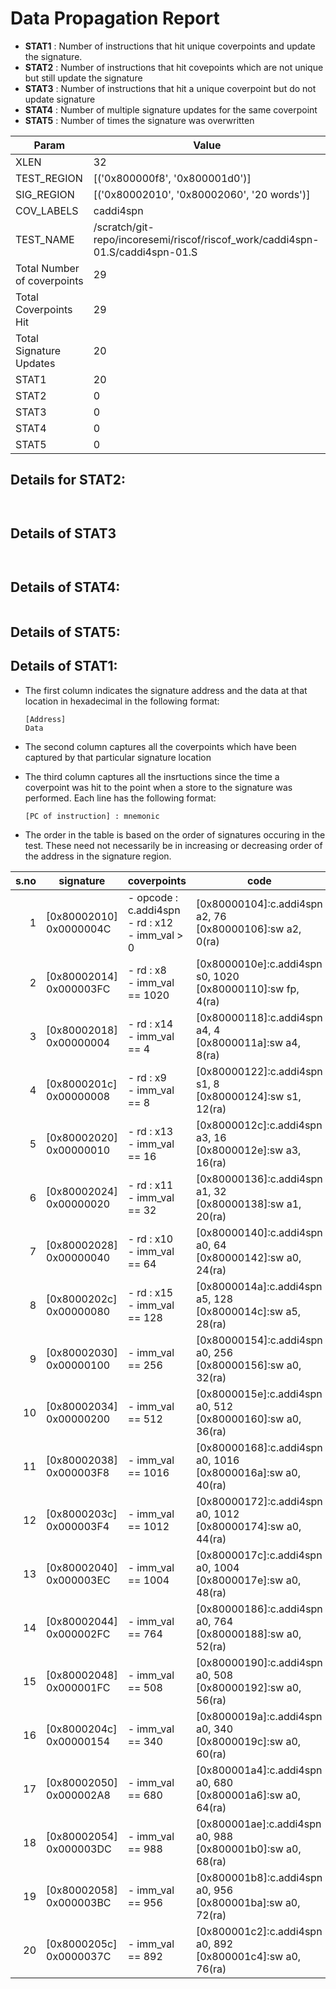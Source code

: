 
# Data Propagation Report

- **STAT1** : Number of instructions that hit unique coverpoints and update the signature.
- **STAT2** : Number of instructions that hit covepoints which are not unique but still update the signature
- **STAT3** : Number of instructions that hit a unique coverpoint but do not update signature
- **STAT4** : Number of multiple signature updates for the same coverpoint
- **STAT5** : Number of times the signature was overwritten

| Param                     | Value    |
|---------------------------|----------|
| XLEN                      | 32      |
| TEST_REGION               | [('0x800000f8', '0x800001d0')]      |
| SIG_REGION                | [('0x80002010', '0x80002060', '20 words')]      |
| COV_LABELS                | caddi4spn      |
| TEST_NAME                 | /scratch/git-repo/incoresemi/riscof/riscof_work/caddi4spn-01.S/caddi4spn-01.S    |
| Total Number of coverpoints| 29     |
| Total Coverpoints Hit     | 29      |
| Total Signature Updates   | 20      |
| STAT1                     | 20      |
| STAT2                     | 0      |
| STAT3                     | 0     |
| STAT4                     | 0     |
| STAT5                     | 0     |

## Details for STAT2:

```


```

## Details of STAT3

```


```

## Details of STAT4:

```

```

## Details of STAT5:



## Details of STAT1:

- The first column indicates the signature address and the data at that location in hexadecimal in the following format: 
  ```
  [Address]
  Data
  ```

- The second column captures all the coverpoints which have been captured by that particular signature location

- The third column captures all the insrtuctions since the time a coverpoint was
  hit to the point when a store to the signature was performed. Each line has
  the following format:
  ```
  [PC of instruction] : mnemonic
  ```
- The order in the table is based on the order of signatures occuring in the
  test. These need not necessarily be in increasing or decreasing order of the
  address in the signature region.

|s.no|        signature         |                        coverpoints                        |                                code                                |
|---:|--------------------------|-----------------------------------------------------------|--------------------------------------------------------------------|
|   1|[0x80002010]<br>0x0000004C|- opcode : c.addi4spn<br> - rd : x12<br> - imm_val > 0<br> |[0x80000104]:c.addi4spn a2, 76<br> [0x80000106]:sw a2, 0(ra)<br>    |
|   2|[0x80002014]<br>0x000003FC|- rd : x8<br> - imm_val == 1020<br>                        |[0x8000010e]:c.addi4spn s0, 1020<br> [0x80000110]:sw fp, 4(ra)<br>  |
|   3|[0x80002018]<br>0x00000004|- rd : x14<br> - imm_val == 4<br>                          |[0x80000118]:c.addi4spn a4, 4<br> [0x8000011a]:sw a4, 8(ra)<br>     |
|   4|[0x8000201c]<br>0x00000008|- rd : x9<br> - imm_val == 8<br>                           |[0x80000122]:c.addi4spn s1, 8<br> [0x80000124]:sw s1, 12(ra)<br>    |
|   5|[0x80002020]<br>0x00000010|- rd : x13<br> - imm_val == 16<br>                         |[0x8000012c]:c.addi4spn a3, 16<br> [0x8000012e]:sw a3, 16(ra)<br>   |
|   6|[0x80002024]<br>0x00000020|- rd : x11<br> - imm_val == 32<br>                         |[0x80000136]:c.addi4spn a1, 32<br> [0x80000138]:sw a1, 20(ra)<br>   |
|   7|[0x80002028]<br>0x00000040|- rd : x10<br> - imm_val == 64<br>                         |[0x80000140]:c.addi4spn a0, 64<br> [0x80000142]:sw a0, 24(ra)<br>   |
|   8|[0x8000202c]<br>0x00000080|- rd : x15<br> - imm_val == 128<br>                        |[0x8000014a]:c.addi4spn a5, 128<br> [0x8000014c]:sw a5, 28(ra)<br>  |
|   9|[0x80002030]<br>0x00000100|- imm_val == 256<br>                                       |[0x80000154]:c.addi4spn a0, 256<br> [0x80000156]:sw a0, 32(ra)<br>  |
|  10|[0x80002034]<br>0x00000200|- imm_val == 512<br>                                       |[0x8000015e]:c.addi4spn a0, 512<br> [0x80000160]:sw a0, 36(ra)<br>  |
|  11|[0x80002038]<br>0x000003F8|- imm_val == 1016<br>                                      |[0x80000168]:c.addi4spn a0, 1016<br> [0x8000016a]:sw a0, 40(ra)<br> |
|  12|[0x8000203c]<br>0x000003F4|- imm_val == 1012<br>                                      |[0x80000172]:c.addi4spn a0, 1012<br> [0x80000174]:sw a0, 44(ra)<br> |
|  13|[0x80002040]<br>0x000003EC|- imm_val == 1004<br>                                      |[0x8000017c]:c.addi4spn a0, 1004<br> [0x8000017e]:sw a0, 48(ra)<br> |
|  14|[0x80002044]<br>0x000002FC|- imm_val == 764<br>                                       |[0x80000186]:c.addi4spn a0, 764<br> [0x80000188]:sw a0, 52(ra)<br>  |
|  15|[0x80002048]<br>0x000001FC|- imm_val == 508<br>                                       |[0x80000190]:c.addi4spn a0, 508<br> [0x80000192]:sw a0, 56(ra)<br>  |
|  16|[0x8000204c]<br>0x00000154|- imm_val == 340<br>                                       |[0x8000019a]:c.addi4spn a0, 340<br> [0x8000019c]:sw a0, 60(ra)<br>  |
|  17|[0x80002050]<br>0x000002A8|- imm_val == 680<br>                                       |[0x800001a4]:c.addi4spn a0, 680<br> [0x800001a6]:sw a0, 64(ra)<br>  |
|  18|[0x80002054]<br>0x000003DC|- imm_val == 988<br>                                       |[0x800001ae]:c.addi4spn a0, 988<br> [0x800001b0]:sw a0, 68(ra)<br>  |
|  19|[0x80002058]<br>0x000003BC|- imm_val == 956<br>                                       |[0x800001b8]:c.addi4spn a0, 956<br> [0x800001ba]:sw a0, 72(ra)<br>  |
|  20|[0x8000205c]<br>0x0000037C|- imm_val == 892<br>                                       |[0x800001c2]:c.addi4spn a0, 892<br> [0x800001c4]:sw a0, 76(ra)<br>  |
